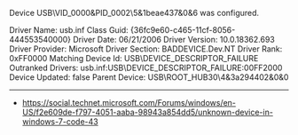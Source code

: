 Device USB\VID_0000&PID_0002\5&1beae437&0&6 was configured.

Driver Name: usb.inf
Class Guid: {36fc9e60-c465-11cf-8056-444553540000}
Driver Date: 06/21/2006
Driver Version: 10.0.18362.693
Driver Provider: Microsoft
Driver Section: BADDEVICE.Dev.NT
Driver Rank: 0xFF0000
Matching Device Id: USB\DEVICE_DESCRIPTOR_FAILURE
Outranked Drivers: usb.inf:USB\DEVICE_DESCRIPTOR_FAILURE:00FF2000
Device Updated: false
Parent Device: USB\ROOT_HUB30\4&3a294402&0&0    

---

- https://social.technet.microsoft.com/Forums/windows/en-US/f2e609de-f797-4051-aaba-98943a854dd5/unknown-device-in-windows-7-code-43